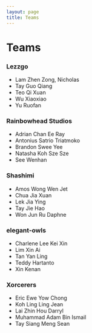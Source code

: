 ```yaml
---
layout: page
title: Teams
---
```


# Teams

### Lezzgo

* Lam Zhen Zong, Nicholas
* Tay Guo Qiang
* Teo Qi Xuan
* Wu Xiaoxiao
* Yu Ruofan

### Rainbowhead Studios

* Adrian Chan Ee Ray
* Antonius Satrio Triatmoko
* Brandon Swee Yee
* Natasha Koh Sze Sze
* See Wenhan

### Shashimi

* Amos Wong Wen Jet
* Chua Jia Xuan
* Lek Jia Ying
* Tay Jie Hao
* Won Jun Ru Daphne

### elegant-owls

* Charlene Lee Kei Xin
* Lim Xin Ai	 
* Tan Yan Ling	 
* Teddy Hartanto	 
* Xin Kenan	 

### Xorcerers

* Eric Ewe Yow Chong
* Koh Ling Ling Jean
* Lai Zhin Hou Darryl
* Muhammad Adam Bin Ismail
* Tay Siang Meng Sean
